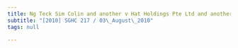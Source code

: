 ```yaml
---
title: Ng Teck Sim Colin and another v Hat Holdings Pte Ltd and another
subtitle: "[2010] SGHC 217 / 03\_August\_2010"
tags: null

---
```


